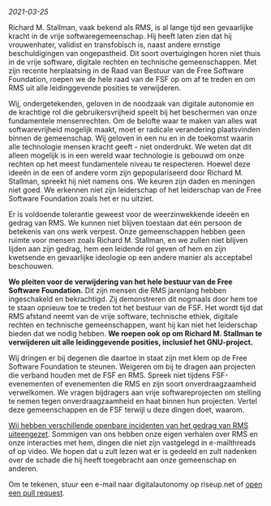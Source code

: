 *2021-03-25*

Richard M. Stallman, vaak bekend als RMS, is al lange tijd een gevaarlijke kracht in de vrije softwaregemeenschap. Hij heeft laten zien dat hij vrouwenhater, validist en transfobisch is, naast andere ernstige beschuldigingen van ongepastheid. Dit soort overtuigingen horen niet thuis in de vrije software, digitale rechten en technische gemeenschappen. Met zijn recente herplaatsing in de Raad van Bestuur van de Free Software Foundation, roepen we de hele raad van de FSF op om af te treden en om RMS uit alle leidinggevende posities te verwijderen.

Wij, ondergetekenden, geloven in de noodzaak van digitale autonomie en de krachtige rol die gebruikersvrijheid speelt bij het beschermen van onze fundamentele mensenrechten. Om de belofte waar te maken van alles wat softwarevrijheid mogelijk maakt, moet er radicale verandering plaatsvinden binnen de gemeenschap. Wij geloven in een nu en in de toekomst waarin alle technologie mensen kracht geeft - niet onderdrukt. We weten dat dit alleen mogelijk is in een wereld waar technologie is gebouwd om onze rechten op het meest fundamentele niveau te respecteren. Hoewel deze ideeën in de een of andere vorm zijn gepopulariseerd door Richard M. Stallman, spreekt hij niet namens ons. We keuren zijn daden en meningen niet goed. We erkennen niet zijn leiderschap of het leiderschap van de Free Software Foundation zoals het er nu uitziet.

Er is voldoende tolerantie geweest voor de weerzinwekkende ideeën en gedrag van RMS. We kunnen niet blijven toestaan ​​dat één persoon de betekenis van ons werk verpest. Onze gemeenschappen hebben geen ruimte voor mensen zoals Richard M. Stallman, en we zullen niet blijven lijden aan zijn gedrag, hem een ​​leidende rol geven of hem en zijn kwetsende en gevaarlijke ideologie op een andere manier als acceptabel beschouwen.

**We pleiten voor de verwijdering van het hele bestuur van de Free Software Foundation.** Dit zijn mensen die RMS jarenlang hebben ingeschakeld en bekrachtigd. Zij demonstreren dit nogmaals door hem toe te staan ​​opnieuw toe te treden tot het bestuur van de FSF. Het wordt tijd dat RMS afstand neemt van de vrije software, technische ethiek, digitale rechten en technische gemeenschappen, want hij kan niet het leiderschap bieden dat we nodig hebben. **We roepen ook op om Richard M. Stallman te verwijderen uit alle leidinggevende posities, inclusief het GNU-project.**

Wij dringen er bij degenen die daartoe in staat zijn met klem op de Free Software Foundation te steunen. Weigeren om bij te dragen aan projecten die verband houden met de FSF en RMS. Spreek niet tijdens FSF-evenementen of evenementen die RMS en zijn soort onverdraagzaamheid verwelkomen. We vragen bijdragers aan vrije softwareprojecten om stelling te nemen tegen onverdraagzaamheid en haat binnen hun projecten. Vertel deze gemeenschappen en de FSF terwijl u deze dingen doet, waarom.

[Wij hebben verschillende openbare incidenten van het gedrag van RMS uiteengezet][1]. Sommigen van ons hebben onze eigen verhalen over RMS en onze interacties met hem, dingen die niet zijn vastgelegd in e-mailthreads of op video. We hopen dat u zult lezen wat er is gedeeld en zult nadenken over de schade die hij heeft toegebracht aan onze gemeenschap en anderen.

[1]: https://rms-open-letter.github.io/appendix

Om te tekenen, stuur een e-mail naar digitalautonomy op riseup.net of [open een pull request](https://github.com/rms-open-letter/rms-open-letter.github.io/pulls).